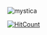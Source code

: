 
<!--
**mystica2000/mystica2000** is a ✨ _special_ ✨ repository because its `README.md` (this file) appears on your GitHub profile.

Here are some ideas to get you started:

- 🔭 I’m currently working on ...
- 🌱 I’m currently learning ...
- 👯 I’m looking to collaborate on ...
- 🤔 I’m looking for help with ...
- 💬 Ask me about ...
- 📫 How to reach me: ...
- 😄 Pronouns: ...
- ⚡ Fun fact: ...
-->
![mystica](https://user-images.githubusercontent.com/45729256/88808061-083f7280-d1d0-11ea-91c0-d43c23097b81.gif)


[![HitCount](http://hits.dwyl.com/{username}/{project}.svg)](http://hits.dwyl.com/{username}/{project})

